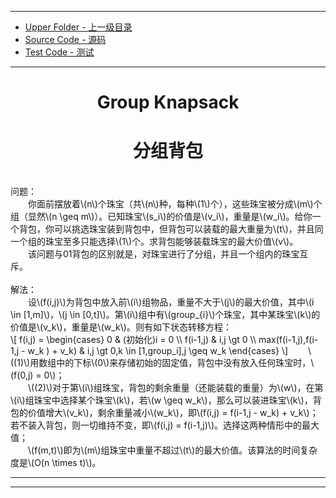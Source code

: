 <script type="text/javascript" async src="//cdn.bootcss.com/mathjax/2.7.0/MathJax.js?config=TeX-AMS-MML_HTMLorMML"></script>
<script type="text/javascript" async src="https://cdnjs.cloudflare.com/ajax/libs/mathjax/2.7.1/MathJax.js?config=TeX-MML-AM_CHTML"></script>

--------
* [Upper Folder - 上一级目录](../../)
* [Source Code - 源码](https://github.com/zhaochenyou/Way-to-Algorithm/blob/master/src/DynamicProgramming/KnapsackDP/GroupKnapsack.hpp)
* [Test Code - 测试](https://github.com/zhaochenyou/Way-to-Algorithm/blob/master/src/DynamicProgramming/KnapsackDP/GroupKnapsack.cpp)

--------

<div>
<h1 align="center">Group Knapsack</h1>
<h1 align="center">分组背包</h1>
<br>
问题： <br>
&emsp;&emsp;你面前摆放着\(n\)个珠宝（共\(n\)种，每种\(1\)个），这些珠宝被分成\(m\)个组（显然\(n \geq m\)）。已知珠宝\(s_i\)的价值是\(v_i\)，重量是\(w_i\)。给你一个背包，你可以挑选珠宝装到背包中，但背包可以装载的最大重量为\(t\)，并且同一个组的珠宝至多只能选择\(1\)个。求背包能够装载珠宝的最大价值\(v\)。 <br>
&emsp;&emsp;该问题与01背包的区别就是，对珠宝进行了分组，并且一个组内的珠宝互斥。 <br>
<br>
解法： <br>
&emsp;&emsp;设\(f(i,j)\)为背包中放入前\(i\)组物品，重量不大于\(j\)的最大价值，其中\(i \in [1,m]\)，\(j \in [0,t]\)。第\(i\)组中有\(group_{i}\)个珠宝，其中某珠宝\(k\)的价值是\(v_k\)，重量是\(w_k\)。则有如下状态转移方程： <br>
\[
f(i,j) =
\begin{cases}
0 & (初始化)i = 0 \\
f(i-1,j) & i,j \gt 0 \\
max(f(i-1,j),f(i-1,j - w_k ) + v_k) & i,j \gt 0,k \in [1,group_i],j \geq w_k
\end{cases}
\]
&emsp;&emsp;\((1)\)用数组中的下标\(0\)来存储初始的固定值，背包中没有放入任何珠宝时，\(f(0,j) = 0\)； <br>
&emsp;&emsp;\((2)\)对于第\(i\)组珠宝，背包的剩余重量（还能装载的重量）为\(w\)，在第\(i\)组珠宝中选择某个珠宝\(k\)，若\(w \geq w_k\)，那么可以装进珠宝\(k\)，背包的价值增大\(v_k\)，剩余重量减小\(w_k\)，即\(f(i,j) = f(i-1,j - w_k) + v_k\)；若不装入背包，则一切维持不变，即\(f(i,j) = f(i-1,j)\)。选择这两种情形中的最大值； <br>
&emsp;&emsp;\(f(m,t)\)即为\(m\)组珠宝中重量不超过\(t\)的最大价值。该算法的时间复杂度是\(O(n \times t)\)。 <br>
</div>

--------
--------
